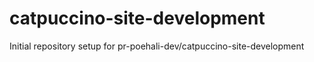 # catpuccino-site-development

Initial repository setup for pr-poehali-dev/catpuccino-site-development